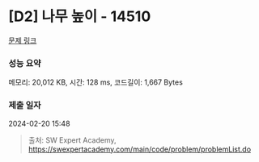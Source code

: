 # [D2] 나무 높이 - 14510 

[문제 링크](https://swexpertacademy.com/main/code/problem/problemDetail.do?contestProbId=AYFofW8qpXYDFAR4) 

### 성능 요약

메모리: 20,012 KB, 시간: 128 ms, 코드길이: 1,667 Bytes

### 제출 일자

2024-02-20 15:48



> 출처: SW Expert Academy, https://swexpertacademy.com/main/code/problem/problemList.do